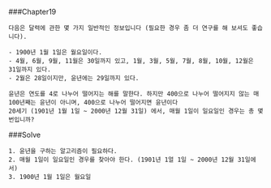 ###Chapter19

    다음은 달력에 관한 몇 가지 일반적인 정보입니다 (필요한 경우 좀 더 연구를 해 보셔도 좋습니다).

    - 1900년 1월 1일은 월요일이다.
    - 4월, 6월, 9월, 11월은 30일까지 있고, 1월, 3월, 5월, 7월, 8월, 10월, 12월은 31일까지 있다.
    - 2월은 28일이지만, 윤년에는 29일까지 있다.

    윤년은 연도를 4로 나누어 떨어지는 해를 말한다. 하지만 400으로 나누어 떨어지지 않는 매 100년째는 윤년이 아니며, 400으로 나누어 떨어지면 윤년이다
    20세기 (1901년 1월 1일 ~ 2000년 12월 31일) 에서, 매월 1일이 일요일인 경우는 총 몇 번입니까?


###Solve

    1. 윤년을 구하는 알고리즘이 필요하다.
    2. 매월 1일이 일요일인 경우를 찾아야 한다. (1901년 1얼 1일 ~ 2000년 12월 31일에서)
    3. 1900년 1월 1일은 월요일